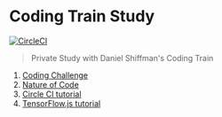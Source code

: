 

# Coding Train Study

[![CircleCI](https://circleci.com/gh/yooseongc/coding-train.svg?style=shield)](https://circleci.com/gh/yooseongc/coding-train)

> Private Study with Daniel Shiffman's Coding Train

 1. [Coding Challenge](coding-challenge/index.html)
 2. [Nature of Code](nature-of-code/README.md)
 3. [Circle CI tutorial](circle-ci-tutorial/README.md)
 4. [TensorFlow.js tutorial](tensorflow-js-tutorial/README.md)

